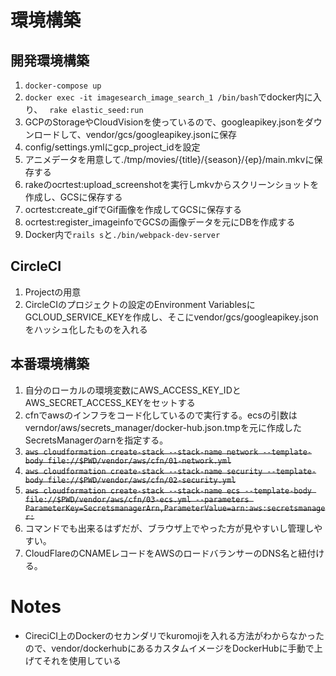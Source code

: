 # 環境構築
## 開発環境構築
1. ```docker-compose up```
1. ```docker exec -it imagesearch_image_search_1 /bin/bash```でdocker内に入り、 ``` rake elastic_seed:run```
1. GCPのStorageやCloudVisionを使っているので、googleapikey.jsonをダウンロードして、vendor/gcs/googleapikey.jsonに保存
1. config/settings.ymlにgcp_project_idを設定
1. アニメデータを用意して./tmp/movies/{title}/{season}/{ep}/main.mkvに保存する
1. rakeのocrtest:upload_screenshotを実行しmkvからスクリーンショットを作成し、GCSに保存する
1. ocrtest:create_gifでGif画像を作成してGCSに保存する
1. ocrtest:register_imageinfoでGCSの画像データを元にDBを作成する
1. Docker内で```rails s```と```./bin/webpack-dev-server```

## CircleCI
1. Projectの用意
1. CircleCIのプロジェクトの設定のEnvironment VariablesにGCLOUD_SERVICE_KEYを作成し、そこにvendor/gcs/googleapikey.jsonをハッシュ化したものを入れる


## 本番環境構築
1. 自分のローカルの環境変数にAWS_ACCESS_KEY_IDとAWS_SECRET_ACCESS_KEYをセットする
1. cfnでawsのインフラをコード化しているので実行する。ecsの引数はverndor/aws/secrets_manager/docker-hub.json.tmpを元に作成したSecretsManagerのarnを指定する。
1. ~~```aws cloudformation create-stack --stack-name network --template-body file://$PWD/vendor/aws/cfn/01-network.yml```~~
1. ~~```aws cloudformation create-stack --stack-name security --template-body file://$PWD/vendor/aws/cfn/02-security.yml```~~
1. ~~```aws cloudformation create-stack --stack-name ecs --template-body file://$PWD/vendor/aws/cfn/03-ecs.yml --parameters ParameterKey=SecretsmanagerArn,ParameterValue=arn:aws:secretsmanager:```~~
1. コマンドでも出来るはずだが、ブラウザ上でやった方が見やすいし管理しやすい。
1. CloudFlareのCNAMEレコードをAWSのロードバランサーのDNS名と紐付ける。

# Notes
- CireciCI上のDockerのセカンダリでkuromojiを入れる方法がわからなかったので、vendor/dockerhubにあるカスタムイメージをDockerHubに手動で上げてそれを使用している